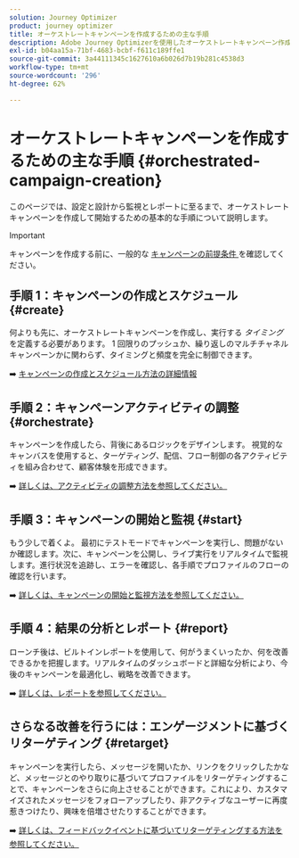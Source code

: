 ```yaml
---
solution: Journey Optimizer
product: journey optimizer
title: オーケストレートキャンペーンを作成するための主な手順
description: Adobe Journey Optimizerを使用したオーケストレートキャンペーン作成の主な原則について説明します
exl-id: b04aa15a-71bf-4683-bcbf-f611c189ffe1
source-git-commit: 3a44111345c1627610a6b026d7b19b281c4538d3
workflow-type: tm+mt
source-wordcount: '296'
ht-degree: 62%

---
```



# オーケストレートキャンペーンを作成するための主な手順 {#orchestrated-campaign-creation}

このページでは、設定と設計から監視とレポートに至るまで、オーケストレートキャンペーンを作成して開始するための基本的な手順について説明します。

<!--
<table style="table-layout:fixed"><tr style="border: 0; text-align: center;" >
<td><a href="#create"><img alt="Create & schedule your campaign" src="../../channels/assets/do-not-localize/email.png"></a><br/><a href="#create"><strong>Create & schedule your campaign</strong></a></td>
<td><a href="#orchestrate"><img alt="Orchestrate campaign activities" src="../../channels/assets/do-not-localize/sms.png"></a><br/><a href="#orchestrate"><strong>Orchestrate campaign activities</strong></a></td>
<td><a href="#start"><img alt="Start & monitor your campaign" src="../../channels/assets/do-not-localize/push.png"></a><a href="#start"><strong>Start & monitor your campaign</strong></a></td>
<td><a href="#report"><img alt="Analyze & report on results" src="../../channels/assets/do-not-localize/push.png"></a><a href="#report"><strong>Analyze & report on results</strong></a></td>
</tr></table>-->

>[!IMPORTANT]
>
>キャンペーンを作成する前に、一般的な [ キャンペーンの前提条件 ](../campaigns/get-started-with-campaigns.md#prerequisites) を確認してください。

## 手順 1：キャンペーンの作成とスケジュール {#create}

何よりも先に、オーケストレートキャンペーンを作成し、実行する *タイミング* を定義する必要があります。 1 回限りのプッシュか、繰り返しのマルチチャネルキャンペーンかに関わらず、タイミングと頻度を完全に制御できます。

➡️ [キャンペーンの作成とスケジュール方法の詳細情報](../orchestrated/create-orchestrated-campaign.md)

## 手順 2：キャンペーンアクティビティの調整{#orchestrate}

キャンペーンを作成したら、背後にあるロジックをデザインします。 視覚的なキャンバスを使用すると、ターゲティング、配信、フロー制御の各アクティビティを組み合わせて、顧客体験を形成できます。

➡️ [詳しくは、アクティビティの調整方法を参照してください。](../orchestrated/orchestrate-activities.md)

## 手順 3：キャンペーンの開始と監視 {#start}

もう少しで着くよ。 最初にテストモードでキャンペーンを実行し、問題がないか確認します。次に、キャンペーンを公開し、ライブ実行をリアルタイムで監視します。進行状況を追跡し、エラーを確認し、各手順でプロファイルのフローの確認を行います。

➡️ [詳しくは、キャンペーンの開始と監視方法を参照してください。](../orchestrated/start-monitor-campaigns.md)

## 手順 4：結果の分析とレポート {#report}

ローンチ後は、ビルトインレポートを使用して、何がうまくいったか、何を改善できるかを把握します。リアルタイムのダッシュボードと詳細な分析により、今後のキャンペーンを最適化し、戦略を改善できます。

➡️ [詳しくは、レポートを参照してください。](../orchestrated/reporting-campaigns.md)

## さらなる改善を行うには：エンゲージメントに基づくリターゲティング {#retarget}

キャンペーンを実行したら、メッセージを開いたか、リンクをクリックしたかなど、メッセージとのやり取りに基づいてプロファイルをリターゲティングすることで、キャンペーンをさらに向上させることができます。これにより、カスタマイズされたメッセージをフォローアップしたり、非アクティブなユーザーに再度惹きつけたり、興味を倍増させたりすることができます。

➡️ [詳しくは、フィードバックイベントに基づいてリターゲティングする方法を参照してください。](../orchestrated/retarget.md)
